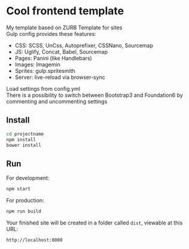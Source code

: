 # Cool frontend template

My template based on ZURB Template for sites  
Gulp config provides these features:

- CSS: SCSS, UnCss, Autoprefixer, CSSNano, Sourcemap
- JS: Uglify, Concat, Babel, Sourcemap
- Pages: Panini (like Handlebars)
- Images: Imagemin
- Sprites: gulp.spritesmith
- Server: live-reload via browser-sync

Load settings from config.yml  
There is a possibility to switch between Bootstrap3 and Foundation6 by commenting and uncommenting settings

## Install 

```bash
cd projectname
npm install
bower install
```
## Run

For development:
```bash
npm start
```
For production:
```bash
npm run build
```
Your finished site will be created in a folder called `dist`, viewable at this URL:

```
http://localhost:8000
```

